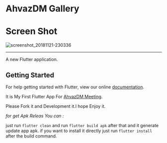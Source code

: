 # AhvazDM Gallery 


# Screen Shot

![screenshot_20181121-230336](https://user-images.githubusercontent.com/26750131/48864522-cd4e3000-ed9a-11e8-9b70-2ddaefad5d18.png)

----

A new Flutter application.

## Getting Started

For help getting started with Flutter, view our online
[documentation](https://flutter.io/).

It is My First Flutter App For [AhvazDM Meeting](https://t.me/AhvazDM).

Please Fork it and Development it.I hope Enjoy it.

*for get Apk Releas You can :*

just run ```flutter clean``` and run ```flutter build apk``` after that and it generate update app apk.
if you want to install it directly just run ```flutter install``` after the build command.
